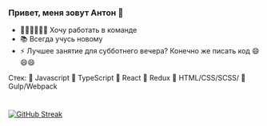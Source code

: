 ### Привет, меня зовут Антон 👋

- 🙋‍♂️🙋‍♀️🙋‍♂️ Хочу работать в команде
- 📚 Всегда учусь новому
- ⚡ Лучшее занятие для субботнего вечера? Конечно же писать код 😄😄😄


Стек: 🌟 Javascript 🌟 TypeScript 🌟 React  🌟 Redux 🌟 HTML/CSS/SCSS/ 🌟 Gulp/Webpack


#
#
#






[![GitHub Streak](https://github-readme-streak-stats.herokuapp.com/?user=meteora555)](https://git.io/streak-stats)


